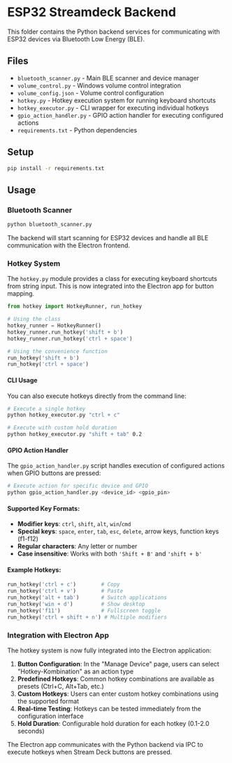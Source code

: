 # ESP32 Streamdeck Backend

This folder contains the Python backend services for communicating with ESP32 devices via Bluetooth Low Energy (BLE).

## Files

- `bluetooth_scanner.py` - Main BLE scanner and device manager
- `volume_control.py` - Windows volume control integration
- `volume_config.json` - Volume control configuration
- `hotkey.py` - Hotkey execution system for running keyboard shortcuts
- `hotkey_executor.py` - CLI wrapper for executing individual hotkeys
- `gpio_action_handler.py` - GPIO action handler for executing configured actions
- `requirements.txt` - Python dependencies

## Setup

```bash
pip install -r requirements.txt
```

## Usage

### Bluetooth Scanner
```bash
python bluetooth_scanner.py
```

The backend will start scanning for ESP32 devices and handle all BLE communication with the Electron frontend.

### Hotkey System
The `hotkey.py` module provides a class for executing keyboard shortcuts from string input. This is now integrated into the Electron app for button mapping.

```python
from hotkey import HotkeyRunner, run_hotkey

# Using the class
hotkey_runner = HotkeyRunner()
hotkey_runner.run_hotkey('shift + b')
hotkey_runner.run_hotkey('ctrl + space')

# Using the convenience function
run_hotkey('shift + b')
run_hotkey('ctrl + space')
```

#### CLI Usage
You can also execute hotkeys directly from the command line:

```bash
# Execute a single hotkey
python hotkey_executor.py "ctrl + c"

# Execute with custom hold duration
python hotkey_executor.py "shift + tab" 0.2
```

#### GPIO Action Handler
The `gpio_action_handler.py` script handles execution of configured actions when GPIO buttons are pressed:

```bash
# Execute action for specific device and GPIO
python gpio_action_handler.py <device_id> <gpio_pin>
```

#### Supported Key Formats:
- **Modifier keys**: `ctrl`, `shift`, `alt`, `win`/`cmd`
- **Special keys**: `space`, `enter`, `tab`, `esc`, `delete`, arrow keys, function keys (f1-f12)
- **Regular characters**: Any letter or number
- **Case insensitive**: Works with both `'Shift + B'` and `'shift + b'`

#### Example Hotkeys:
```python
run_hotkey('ctrl + c')        # Copy
run_hotkey('ctrl + v')        # Paste
run_hotkey('alt + tab')       # Switch applications
run_hotkey('win + d')         # Show desktop
run_hotkey('f11')             # Fullscreen toggle
run_hotkey('ctrl + shift + n') # Multiple modifiers
```

### Integration with Electron App

The hotkey system is now fully integrated into the Electron application:

1. **Button Configuration**: In the "Manage Device" page, users can select "Hotkey-Kombination" as an action type
2. **Predefined Hotkeys**: Common hotkey combinations are available as presets (Ctrl+C, Alt+Tab, etc.)
3. **Custom Hotkeys**: Users can enter custom hotkey combinations using the supported format
4. **Real-time Testing**: Hotkeys can be tested immediately from the configuration interface
5. **Hold Duration**: Configurable hold duration for each hotkey (0.1-2.0 seconds)

The Electron app communicates with the Python backend via IPC to execute hotkeys when Stream Deck buttons are pressed.
